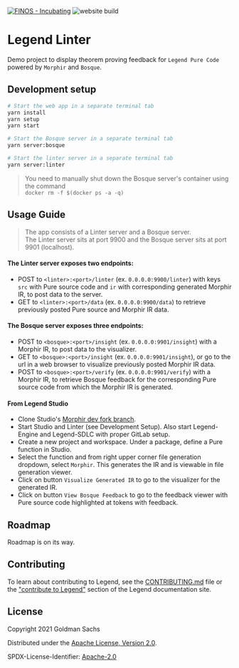 [![FINOS - Incubating](https://cdn.jsdelivr.net/gh/finos/contrib-toolbox@master/images/badge-incubating.svg)](https://finosfoundation.atlassian.net/wiki/display/FINOS/Incubating)
![website build](https://github.com/finos/legend-integration-morphir/workflows/Docusaurus-website-build/badge.svg)

# Legend Linter

Demo project to display theorem proving feedback for `Legend Pure Code` powered by `Morphir` and `Bosque`. 

## Development setup

```sh
# Start the web app in a separate terminal tab
yarn install
yarn setup
yarn start

# Start the Bosque server in a separate terminal tab
yarn server:bosque

# Start the linter server in a separate terminal tab
yarn server:linter
```

> You need to manually shut down the Bosque server's container using the command \
> `docker rm -f $(docker ps -a -q)`

## Usage Guide

> The app consists of a Linter server and a Bosque server. \
> The Linter server sits at port 9900 and the Bosque server sits at port 9901 (localhost).

#### The Linter server exposes two endpoints:

- POST to `<linter>:<port>/linter` (ex. `0.0.0.0:9900/linter`) with keys `src` with Pure source code and `ir` with corresponding generated Morphir IR, to post data to the server.
- GET to `<linter>:<port>/data` (ex. `0.0.0.0:9900/data`) to retrieve previously posted Pure source and Morphir IR data.

#### The Bosque server exposes three endpoints:

- POST to `<bosque>:<port>/insight` (ex. `0.0.0.0:9901/insight`) with a Morphir IR, to post data to the visualizer. 
- GET to `<bosque>:<port>/insight` (ex. `0.0.0.0:9901/insight`), or go to the url in a web browser to visualize previously posted Morphir IR data.
- POST to `<bosque>:<port>/verify` (ex. `0.0.0.0:9901/verify`) with a Morphir IR, to retrieve Bosque feedback for the corresponding Pure source code from which the Morphir IR is generated.

#### From Legend Studio

- Clone Studio's [Morphir dev fork branch](https://github.com/CptTeddy/legend-studio/tree/morphir).
- Start Studio and Linter (see Development Setup). Also start Legend-Engine and Legend-SDLC with proper GitLab setup.
- Create a new project and workspace. Under a package, define a Pure function in Studio.
- Select the function and from right upper corner file generation dropdown, select `Morphir`. This generates the IR and is viewable in file generation viewer.
- Click on button `Visualize Generated IR` to go to the visualizer for the generated IR.
- Click on button `View Bosque Feedback` to go to the feedback viewer with Pure source code highlighted at tokens with feedback.

## Roadmap

Roadmap is on its way.

## Contributing

To learn about contributing to Legend, see the [CONTRIBUTING.md](CONTRIBUTING.md) file or the ["contribute to Legend"](https://legend.finos.org/docs/getting-started/contribute-to-legend) section of the Legend documentation site.

## License

Copyright 2021 Goldman Sachs

Distributed under the [Apache License, Version 2.0](http://www.apache.org/licenses/LICENSE-2.0).

SPDX-License-Identifier: [Apache-2.0](https://spdx.org/licenses/Apache-2.0)
